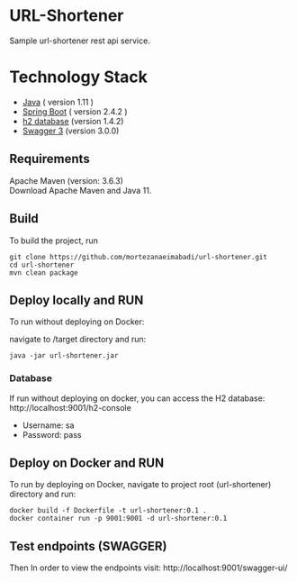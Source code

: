 # URL-Shortener
Sample url-shortener rest api service.
# Technology Stack

- [Java](https://www.java.com) ( version 1.11 )
- [Spring Boot](https://spring.io/projects/spring-boot) ( version 2.4.2 )
- [h2 database](https://www.h2database.com) (version 1.4.2)    
- [Swagger 3](https://swagger.io/specification/) (version 3.0.0)

## Requirements 
Apache Maven (version: 3.6.3)<br/>
Download Apache Maven and Java 11.

## Build
To build the project, run

```shell script
git clone https://github.com/mortezanaeimabadi/url-shortener.git
cd url-shortener
mvn clean package
```

## Deploy locally and RUN
To run without deploying on Docker:

navigate to /target directory and run:
```shell script 
java -jar url-shortener.jar
```
### Database
If run without deploying on docker, 
you can access the H2 database:
 http://localhost:9001/h2-console

- Username: sa
- Password: pass

## Deploy on Docker and RUN
To run by deploying on Docker, 
navigate to project root (url-shortener) directory and run:
```shell script
docker build -f Dockerfile -t url-shortener:0.1 .
docker container run -p 9001:9001 -d url-shortener:0.1
```

## Test endpoints (SWAGGER)
Then 
In order to view the endpoints visit: 
http://localhost:9001/swagger-ui/











